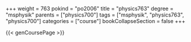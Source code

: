 +++
weight = 763
pokind = "po2006"
title = "physics763"
degree = "msphysik"
parents = ["physics700"]
tags = ["msphysik", "physics763", "physics700"]
categories = ["course"]
bookCollapseSection = false
+++

{{< genCoursePage >}}
